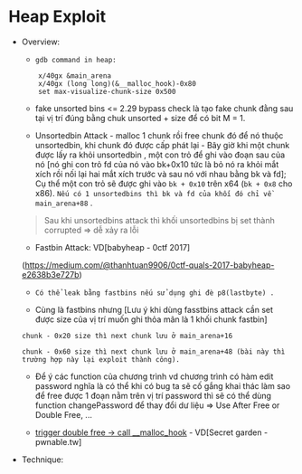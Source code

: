 # Heap Exploit

- Overview:

    * `gdb command in heap:` 
    ```
        x/40gx &main_arena 
        x/40gx (long long)(&__malloc_hook)-0x80
        set max-visualize-chunk-size 0x500
    ```
    * fake unsorted bins <= 2.29 bypass check là tạo fake chunk đằng sau tại vị trí đúng bằng chuk unsorted + size để có bit M = 1.

    * Unsortedbin Attack - malloc 1 chunk rồi free chunk đó để nó thuộc unsortedbin, khi chunk đó được cấp phát lại - Bây giờ khi một chunk được lấy ra khỏi unsortedbin , một con trỏ để ghi vào đoạn sau của nó [nó ghi con trỏ fd của nó vào bk+0x10 tức là bỏ nó ra khỏi mắt xích rồi nối lại hai mắt xích trước và sau nó với nhau bằng bk và fd]; Cụ thể một con trỏ sẽ được ghi vào `bk + 0x10` trên x64 (`bk + 0x8` cho x86). `Nếu có 1 unsortedbins thì bk và fd của khối đó chỉ về main_arena+88` .

    > Sau khi unsortedbins attack thì khối unsortedbins bị set thành corrupted => dễ xảy ra lỗi 

    * Fastbin Attack: VD[babyheap - 0ctf 2017] 

    (https://medium.com/@thanhtuan9906/0ctf-quals-2017-babyheap-e2638b3e727b)

    * `Có thể leak bằng fastbins nếu sử dụng ghi đè p8(lastbyte) .`

    * Cùng là fastbins nhưng [Lưu ý khi dùng fasstbins attack cần set được size của vị trí muốn ghi thỏa mãn là 1 khối chunk fastbin]
    ```
    chunk - 0x20 size thì next chunk lưu ở main_arena+16
                    
    chunk - 0x60 size thì next chunk lưu ở main_arena+48 (bài này thì trường hợp này lại exploit thành công).
    ```

    * Để ý các function của chương trình vd chương trình có hàm edit password nghĩa là có thể khi có bug ta sẽ cố gắng khai thác làm sao để free được 1 đoạn nằm trên vị trí password thì sẽ có thể dùng function changePassword để thay đổi dư liệu => Use After Free or Double Free, ... 

    * [trigger double free -> call __malloc_hook](https://blog.osiris.cyber.nyu.edu/2017/09/30/csaw-ctf-2017-auir/) - VD[Secret garden - pwnable.tw]

- Technique:



